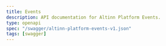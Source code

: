 ```yaml
---
title: Events
description: API documentation for Altinn Platform Events.
type: openapi
spec: "/swagger/altinn-platform-events-v1.json"
tags: [swagger]
---
```


